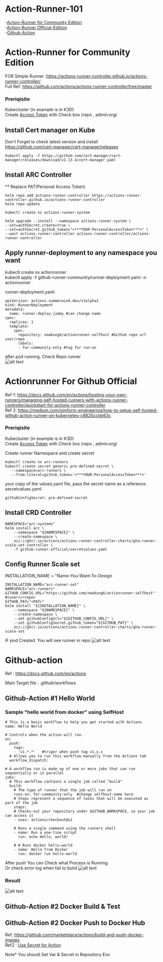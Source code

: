 # Action-Runner-101
-[Action-Runner for Community Edition](#actionrunner-for-community-edition)  
-[Action-Runner Official-Edition](#actionrunnerk3d-for-github-official)  
-[Github-Action](#github-action)

# Action-Runner for Community Edition
FOR Simple Runner :https://actions-runner-controller.github.io/actions-runner-controller/  
Full Ref: https://github.com/actions/actions-runner-controller/tree/master
### Preriqisite
Kubecluster (in example is in K3D)  
Create [Access Token](https://github.com/settings/tokens/new)
with Check box (repo , admin:org) 

## Install Cert manager on Kube
Don't Forget to check latest version and install  
https://github.com/cert-manager/cert-manager/releases
```
kubectl apply -f https://github.com/cert-manager/cert-manager/releases/download/v1.13.4/cert-manager.yaml
```

## Install ARC Controller
** Replace PAT(Personal Access Token)
```
helm repo add actions-runner-controller https://actions-runner-controller.github.io/actions-runner-controller
helm repo update

kubectl create ns actions-runner-system

helm upgrade --install --namespace actions-runner-system \
--set=authSecret.create=true \
--set=authSecret.github_token="<***YOUR-PersonalAccessToken***>" \
--wait actions-runner-controller actions-runner-controller/actions-runner-controller
```

## Apply runner-deployment to any namespace you want
kubectl create ns actionrunner  
kubectl apply -f github-runner-community/runner-deployment.yaml -n actionrunner 

runner-deployment.yaml
```
apiVersion: actions.summerwind.dev/v1alpha1
kind: RunnerDeployment
metadata:
  name: runner-deploy-jimmy #can change name
spec:
  replicas: 1
  template:
    spec:
      repository: newkung6/actionrunner-selfhost #Github repo url user/repo
      labels:
      - for-community-only #tag for run-on
```

after pod running. Check Repo runner  
![alt text](ImageforReadme/runner-community.png)

# Actionrunner For Github Official 
Ref 1: https://docs.github.com/en/actions/hosting-your-own-runners/managing-self-hosted-runners-with-actions-runner-controller/quickstart-for-actions-runner-controller  
Ref 2: https://medium.com/simform-engineering/how-to-setup-self-hosted-github-action-runner-on-kubernetes-c8825ccbb63c

### Preriqisite
Kubecluster (in example is in K3D)  
Create [Access Token](https://github.com/settings/tokens/new)
with Check box (repo , admin:org) 

Create runner Namespace and create secret
```
kubectl create ns arc-runners
kubectl create secret generic pre-defined-secret \
   --namespace=arc-runners \
   --from-literal=github_token='<***YOUR-PersonalAccessToken***>'
```
your copy of the values.yaml file, pass the secret name as a reference.  
secretvalues.yaml
```
githubConfigSecret: pre-defined-secret
```

## Install CRD Controller
```
NAMESPACE="arc-systems"
helm install arc \
    --namespace "${NAMESPACE}" \
    --create-namespace \
    oci://ghcr.io/actions/actions-runner-controller-charts/gha-runner-scale-set-controller \
    -f github-runner-official/secretvalues.yaml
```

## Config Runner Scale set
INSTALLATION_NAME = "Name-You-Want-To-Design
```
INSTALLATION_NAME="arc-runner-set"
NAMESPACE="arc-runners"
GITHUB_CONFIG_URL="https://github.com/newkung6/actionrunner-selfhost" #<user>/<repo>
GITHUB_PAT="<PAT>"
helm install "${INSTALLATION_NAME}" \
    --namespace "${NAMESPACE}" \
    --create-namespace \
    --set githubConfigUrl="${GITHUB_CONFIG_URL}" \
    --set githubConfigSecret.github_token="${GITHUB_PAT}" \
    oci://ghcr.io/actions/actions-runner-controller-charts/gha-runner-scale-set
```
IF pod Created. You will see runner in repo
![alt text](ImageforReadme/runner-scale-set.png)

# Github-action
Ref : https://docs.github.com/en/actions  

Main Target file : .github/workflows

## Github-Action #1 Hello World 

### Sample "hello world from docker" using SelfHost
```
# This is a basic workflow to help you get started with Actions
name: Hello World

# Controls when the action will run.
on:
  push:
    tags:
    - 'v1.*.*'   #triger when push tag v1.x.x
  # Allows you to run this workflow manually from the Actions tab
  workflow_dispatch:

# A workflow run is made up of one or more jobs that can run sequentially or in parallel
jobs:
  # This workflow contains a single job called "build"
  build:
    # The type of runner that the job will run on
    runs-on: for-community-only  #change selfhost-name here
    # Steps represent a sequence of tasks that will be executed as part of the job
    steps:
    # Checks-out your repository under $GITHUB_WORKSPACE, so your job can access it
    - uses: actions/checkout@v2

    # Runs a single command using the runners shell
    - name: Run a one-line script
      run: echo Hello, world!

    # # Runs docker hello-world
    - name: Hello from Docker
      run: docker run hello-world
```

After push You can Check what Process is Running  
Or check error log when fail to build
![alt text](ImageforReadme/github-action-1.png)
### Result
![alt text](ImageforReadme/github-action-2.png)

## Github-Action #2 Docker Build & Test

## Github-Action #2 Docker Push to Docker Hub
Ref: https://github.com/marketplace/actions/build-and-push-docker-images  
Ref2 : [Use Secret for Action](https://docs.github.com/en/actions/security-guides/using-secrets-in-github-actions)

Note* You should Set Var & Secret in Repository Env 